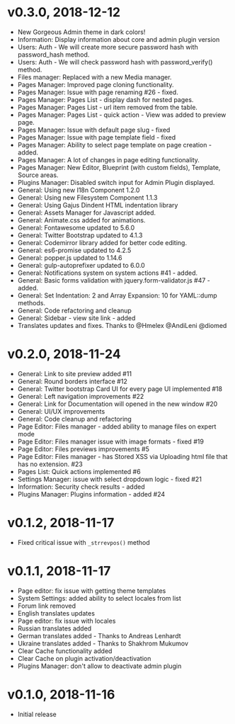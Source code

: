 # v0.3.0, 2018-12-12
* New Gorgeous Admin theme in dark colors!
* Information: Display information about core and admin plugin version
* Users: Auth - We will create more secure password hash with password_hash method.
* Users: Auth - We will check password hash with password_verify() method.
* Files manager: Replaced with a new Media manager.
* Pages Manager: Improved page cloning functionality.
* Pages Manager: Issue with page renaming #26 - fixed.
* Pages Manager: Pages List - display dash for nested pages.
* Pages Manager: Pages List - url item removed from the table.
* Pages Manager: Pages List - quick action - View was added to preview page.
* Pages Manager: Issue with default page slug - fixed
* Pages Manager: Issue with page template field - fixed
* Pages Manager: Ability to select page template on page creation - added.
* Pages Manager: A lot of changes in page editing functionality.
* Pages Manager: New Editor, Blueprint (with custom fields), Template, Source areas.
* Plugins Manager: Disabled switch input for Admin Plugin displayed.
* General: Using new I18n Component 1.2.0
* General: Using new Filesystem Component 1.1.3
* General: Using Gajus Dindent HTML indentation library
* General: Assets Manager for Javascript added.
* General: Animate.css added for animations.
* General: Fontawesome updated to 5.6.0
* General: Twitter Bootstrap updated to 4.1.3
* General: Codemirror library added for better code editing.
* General: es6-promise updated to 4.2.5
* General: popper.js updated to 1.14.6
* General: gulp-autoprefixer updated to 6.0.0
* General: Notifications system on system actions #41 - added.
* General: Basic forms validation with jquery.form-validator.js #47 - added.
* General: Set Indentation: 2 and Array Expansion: 10 for YAML::dump methods.
* General: Code refactoring and cleanup
* General: Sidebar - view site link - added
* Translates updates and fixes. Thanks to @Hmelex @AndiLeni @diomed

# v0.2.0, 2018-11-24
* General: Link to site preview added #11
* General: Round borders interface #12
* General: Twitter bootstrap Card UI for every page UI implemented #18
* General: Left navigation improvements #22
* General: Link for Documentation will opened in the new window #20
* General: UI/UX improvements
* General: Code cleanup and refactoring
* Page Editor: Files manager - added ability to manage files on expert mode
* Page Editor: Files manager issue with image formats - fixed #19
* Page Editor: Files previews improvements #5
* Page Editor: Files manager - has Stored XSS via Uploading html file that has no extension. #23
* Pages List: Quick actions implemented #6
* Settings Manager: issue with select dropdown logic - fixed #21
* Information: Security check results - added
* Plugins Manager: Plugins information - added #24

# v0.1.2, 2018-11-17
* Fixed critical issue with `_strrevpos()` method

# v0.1.1, 2018-11-17
* Page editor: fix issue with getting theme templates
* System Settings: added ability to select locales from list
* Forum link removed
* English translates updates
* Page editor: fix issue with locales
* Russian translates added
* German translates added - Thanks to Andreas Lenhardt
* Ukraine translates added - Thanks to Shakhrom Mukumov
* Clear Cache functionality added
* Clear Cache on plugin activation/deactivation
* Plugins Manager: don't allow to deactivate admin plugin

# v0.1.0, 2018-11-16
* Initial release
